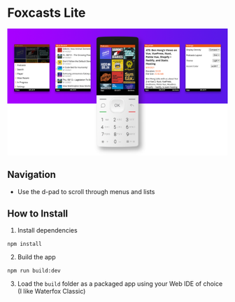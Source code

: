 # Foxcasts Lite

![Dashboard view](/promo/foxcasts_banner1.png?raw=true)

## Navigation

- Use the d-pad to scroll through menus and lists

## How to Install

1. Install dependencies

```
npm install
```

2. Build the app

```
npm run build:dev
```

3. Load the `build` folder as a packaged app using your Web IDE of choice (I like Waterfox Classic)
